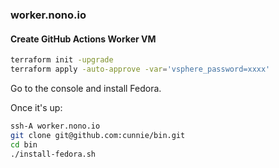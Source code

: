 ### worker.nono.io

#### Create GitHub Actions Worker VM

```bash
terraform init -upgrade
terraform apply -auto-approve -var='vsphere_password=xxxx'
```

Go to the console and install Fedora.

Once it's up:

```bash
ssh-A worker.nono.io
git clone git@github.com:cunnie/bin.git
cd bin
./install-fedora.sh
```


